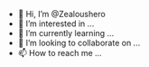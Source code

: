 - 👋 Hi, I’m @Zealoushero
- 👀 I’m interested in ...
- 🌱 I’m currently learning ...
- 💞️ I’m looking to collaborate on ...
- 📫 How to reach me ...

<!---
Zealoushero/Zealoushero is a ✨ special ✨ repository because its `README.md` (this file) appears on your GitHub profile.
You can click the Preview link to take a look at your changes.
--->
